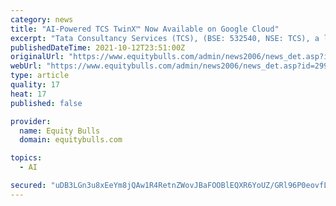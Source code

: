 ```yaml
---
category: news
title: "AI-Powered TCS TwinX™ Now Available on Google Cloud"
excerpt: "Tata Consultancy Services (TCS), (BSE: 532540, NSE: TCS), a leading global IT services, consulting and business solutions organization, announced that TCS TwinX™, an Artificial Intelligence (AI)-power"
publishedDateTime: 2021-10-12T23:51:00Z
originalUrl: "https://www.equitybulls.com/admin/news2006/news_det.asp?id=299508"
webUrl: "https://www.equitybulls.com/admin/news2006/news_det.asp?id=299508"
type: article
quality: 17
heat: 17
published: false

provider:
  name: Equity Bulls
  domain: equitybulls.com

topics:
  - AI

secured: "uDB3LGn3u8xEeYm8jQAw1R4RetnZWovJBaFOOBlEQXR6YoUZ/GRl96P0eovfLB8edOUmQ+PiBCf2C/P37jug22r1Zx3jyQ2cFCkmcx/lKR9BLwgbN8U0rOAMA/VS0VzCcRYgq/wKbO9axEVu/WWwO2UUX/FCYjWis3ryUQLdEGuPxrp8M8brb2QrbrTTeJ4vOIGNs8sAzj//D5/K2vQ5b1yF6LWNCmr2VKU9CtrtJH10+QApwOGtIUCazvKgjPVTQgebfs6KMS2bHJd6OhlwiuJXgEm/YGde1qZgP0bHTzX0d5dB70mEsjFpqkoZjD0S0/jsGoRcP31OlLVDtyoD+fJPr/olzWPKWms3dRWCdN0=;8BDFBAZfAFy63a5MHGG+jg=="
---
```


